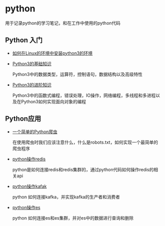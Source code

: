 # python

用于记录python的学习笔记，和在工作中使用的python代码



## Python 入门

- [如何在Linux的环境中安装python3的环境](https://github.com/xujiangchen/Python/blob/main/notes/liunx%E7%8E%AF%E5%A2%83%E4%B8%AD%E6%B7%BB%E5%8A%A0python%E7%8E%AF%E5%A2%83.md)

- [Python3的基础知识](https://github.com/xujiangchen/Python/blob/main/notes/python%E5%9F%BA%E7%A1%80%E7%9F%A5%E8%AF%86.md)

  Python3中的数据类型，运算符，控制语句，数据结构以及高级特性

- [Python3的进阶知识](https://github.com/xujiangchen/Python/blob/main/notes/python%E8%BF%9B%E9%98%B6%E7%9F%A5%E8%AF%86.md)

  Python3中的函数式编程，错误处理，IO操作，网络编程，多线程和多进程以及在Python3如何实现面向对象的编程

## Python应用

- [一个简单的Python爬虫](https://github.com/xujiangchen/Python/blob/main/notes/applicance/crawler.md)

  在使用爬虫时我们应该注意什么，什么是robots.txt，如何实现一个最简单的爬虫程序

- [python操作redis](https://github.com/xujiangchen/Python/blob/main/notes/applicance/redis.md)
  
  python是如何连接redis和redis集群的，通过python代码如何操作redis的相关api

- [python操作kafak](https://github.com/xujiangchen/Python/blob/main/notes/applicance/kafka.md)
  
  python 如何连接kafka，并实现kafka的生产者和消费者

- [python操作es](https://github.com/xujiangchen/Python/blob/main/notes/applicance/es.md)
  
  python 如何连接es和es集群，并对es中的数据进行查询和删除